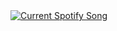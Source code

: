<a href="https://Termito.pythonanywhere.com/link?scan=true&eq_color=rainbow&theme=dark">
  <img
    src="https://Termito.pythonanywhere.com"
    alt="Current Spotify Song"
  />
</a>
